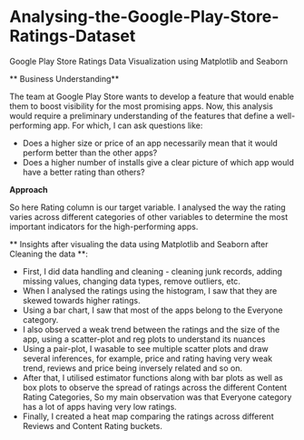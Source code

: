 # Analysing-the-Google-Play-Store-Ratings-Dataset
Google Play Store Ratings Data Visualization using Matplotlib and Seaborn

** Business Understanding**

The team at Google Play Store wants to develop a feature that would enable them to boost visibility for the most promising apps. Now, this analysis would require a preliminary understanding of the features that define a well-performing app. For which, I can ask questions like:

* Does a higher size or price of an app necessarily mean that it would perform better than the other apps? 
* Does a higher number of installs give a clear picture of which app would have a better rating than others?

**Approach**

So here Rating column is our target variable. I analysed the way the rating varies across different categories of other variables to determine the most important indicators for the high-performing apps.

** Insights after visualing the data using Matplotlib and Seaborn after Cleaning the data **:

* First, I did data handling and cleaning - cleaning junk records, adding missing values, changing data types, remove outliers, etc.
* When I analysed the ratings using the histogram, I saw that they are skewed towards higher ratings.
* Using a bar chart, I saw that most of the apps belong to the Everyone category.
* I also observed a weak trend between the ratings and the size of the app, using a scatter-plot and reg plots to understand its nuances
* Using a pair-plot, I wasable to see multiple scatter plots and draw several inferences, for example, price and rating having very weak trend, reviews and price being inversely related and so on.
* After that, I utilised estimator functions along with bar plots as well as box plots to observe the spread of ratings across the different Content Rating Categories, So  my main observation was that Everyone category has a lot of apps having very low ratings.
* Finally, I created a heat map comparing the ratings across different Reviews and Content Rating buckets.
